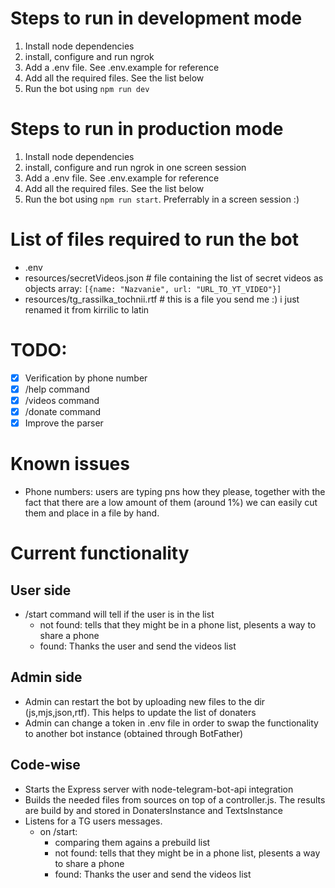 # Steps to run in development mode
1. Install node dependencies
2. install, configure and run ngrok
3. Add a .env file. See .env.example for reference
4. Add all the required files. See the list below
5. Run the bot using `npm run dev`

# Steps to run in production mode
1. Install node dependencies
2. install, configure and run ngrok in one screen session
3. Add a .env file. See .env.example for reference
4. Add all the required files. See the list below
5. Run the bot using `npm run start`. Preferrably in a screen session :)

# List of files required to run the bot
- .env
- resources/secretVideos.json           # file containing the list of secret videos as objects array: `[{name: "Nazvanie", url: "URL_TO_YT_VIDEO"}]`
- resources/tg_rassilka_tochnii.rtf     # this is a file you send me :) i just renamed it from kirrilic to latin


# TODO:
- [X] Verification by phone number
- [X] /help command
- [X] /videos command
- [X] /donate command
- [X] Improve the parser

# Known issues
- Phone numbers: users are typing pns how they please, together with the fact that there are a low amount of them (around 1%) we can easily cut them and place in a file by hand.

# Current functionality
## User side
- /start command will tell if the user is in the list
  - not found: tells that they might be in a phone list, plesents a way to share a phone
  - found: Thanks the user and send the videos list

## Admin side
- Admin can restart the bot by uploading new files to the dir (js,mjs,json,rtf). This helps to update the list of donaters
- Admin can change a token in .env file in order to swap the functionality to another bot instance (obtained through BotFather)

## Code-wise
- Starts the Express server with node-telegram-bot-api integration
- Builds the needed files from sources on top of a controller.js. 
The results are build by and stored in DonatersInstance and TextsInstance
- Listens for a TG users messages. 
  - on /start: 
    - comparing them agains a prebuild list
    - not found: tells that they might be in a phone list, plesents a way to share a phone
    - found: Thanks the user and send the videos list

  
 
